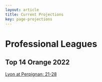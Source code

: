 ```yaml
---  
layout: article  
title: Current Projections  
key: page-projections  
---
```

# Professional Leagues

## Top 14 Orange 2022


[Lyon at Perpignan; 21-28](reviews//2022-10-30-Saracens-SaleSharks)